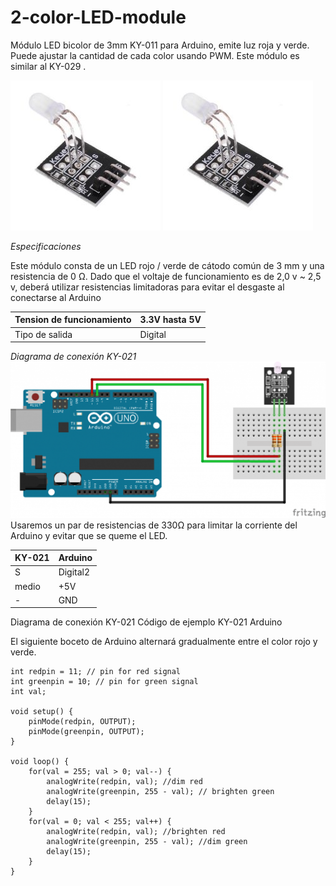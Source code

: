 # 2-color-LED-module



Módulo LED bicolor de 3mm KY-011 para Arduino, emite luz roja y verde. Puede ajustar la cantidad de cada color usando PWM. Este módulo es similar al KY-029 .

![ScreenShot](5.jpg)
![](6.jpg)



*Especificaciones*

Este módulo consta de un LED rojo / verde de cátodo común de 3 mm y una resistencia de 0 Ω. Dado que el voltaje de funcionamiento es de 2,0 v ~ 2,5 v, deberá utilizar resistencias limitadoras para evitar el desgaste al conectarse al Arduino

| Tension de funcionamiento | 3.3V hasta 5V |
|---------------------------|---------------|
| Tipo de salida            | Digital       |




*Diagrama de conexión KY-021*
![](7.png)
Usaremos un par de resistencias de 330Ω para limitar la corriente del Arduino y evitar que se queme el LED.

| KY-021 | Arduino  |
|--------|----------|
| S      | Digital2 |
| medio  | +5V      |
| -      | GND      |





Diagrama de conexión KY-021
Código de ejemplo KY-021 Arduino

El siguiente boceto de Arduino alternará gradualmente entre el color rojo y verde.

```
int redpin = 11; // pin for red signal
int greenpin = 10; // pin for green signal
int val;

void setup() {
	pinMode(redpin, OUTPUT);
	pinMode(greenpin, OUTPUT);
}

void loop() {
	for(val = 255; val > 0; val--) { 
		analogWrite(redpin, val); //dim red
		analogWrite(greenpin, 255 - val); // brighten green
		delay(15);
	}
	for(val = 0; val < 255; val++) { 
		analogWrite(redpin, val); //brighten red
		analogWrite(greenpin, 255 - val); //dim green
		delay(15);
	}
}

```

